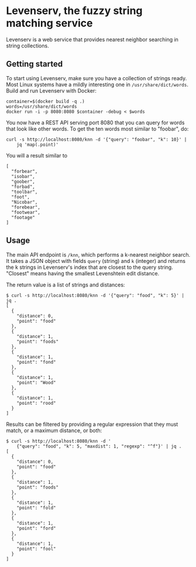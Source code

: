 Levenserv, the fuzzy string matching service
============================================

Levenserv is a web service that provides nearest neighbor searching in string
collections.


Getting started
---------------

To start using Levenserv, make sure you have a collection of strings ready.
Most Linux systems have a mildly interesting one in ``/usr/share/dict/words``.
Build and run Levenserv with Docker:

    container=$(docker build -q .)
    words=/usr/share/dict/words
    docker run -i -p 8080:8080 $container -debug < $words

You now have a REST API serving port 8080 that you can query for words that
look like other words. To get the ten words most similar to "foobar", do:

    curl -s http://localhost:8080/knn -d '{"query": "foobar", "k": 10}' |
        jq 'map(.point)'

You will a result similar to

    [
      "forbear",
      "isobar",
      "goober",
      "forbad",
      "toolbar",
      "foot",
      "Nicobar",
      "forebear",
      "footwear",
      "footage"
    ]


Usage
-----

The main API endpoint is ``/knn``, which performs a k-nearest neighbor search.
It takes a JSON object with fields ``query`` (string) and ``k`` (integer) and
returns the k strings in Levenserv's index that are closest to the query
string. "Closest" means having the smallest Levenshtein edit distance.

The return value is a list of strings and distances:

    $ curl -s http://localhost:8080/knn -d '{"query": "food", "k": 5}' | jq .
    [
      {
        "distance": 0,
        "point": "food"
      },
      {
        "distance": 1,
        "point": "foods"
      },
      {
        "distance": 1,
        "point": "fond"
      },
      {
        "distance": 1,
        "point": "Wood"
      },
      {
        "distance": 1,
        "point": "rood"
      }
    ]

Results can be filtered by providing a regular expression that they must match,
or a maximum distance, or both:

    $ curl -s http://localhost:8080/knn -d '
        {"query": "food", "k": 5, "maxdist": 1, "regexp": "^f"}' | jq .
    [
      {
        "distance": 0,
        "point": "food"
      },
      {
        "distance": 1,
        "point": "foods"
      },
      {
        "distance": 1,
        "point": "fold"
      },
      {
        "distance": 1,
        "point": "ford"
      },
      {
        "distance": 1,
        "point": "fool"
      }
    ]
